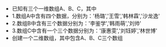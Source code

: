 - 已知有三个一维数组A、B、C，其中
- 1.数组A中含有四个数据，分别为：'杨璐','王雪','韩林霖','沙龙逸'
- 2.数组B中含有三个数据分别为：'李鉴学','韩雨萌','刘帅'
- 3.数组C中含有一个三个数据分别为：'康惠雯','刘钰婷','林世博'
- 创建一个二维数组，其中包含A、B、C三个数组